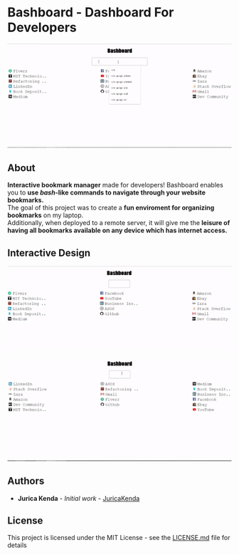# Bashboard - Dashboard For Developers
![](/visuals/Bashboard-command-example.gif)

## About
**Interactive bookmark manager** made for developers! Bashboard enables you to **use _bash_-like commands to navigate through your website bookmarks.**  
The goal of this project was to create a **fun enviroment for organizing bookmarks** on my laptop.  
Additionally, when deployed to a remote server, it will give me the **leisure of having all bookmarks available on any device which has internet access.**






## Interactive Design
![](/visuals/Bashboard-welcomescreen.gif)

![](/visuals/Bashboard-open-page.gif)



## Authors

* **Jurica Kenda** - *Initial work* - [JuricaKenda](https://github.com/juricaKenda)

## License

This project is licensed under the MIT License - see the [LICENSE.md](LICENSE.md) file for details
